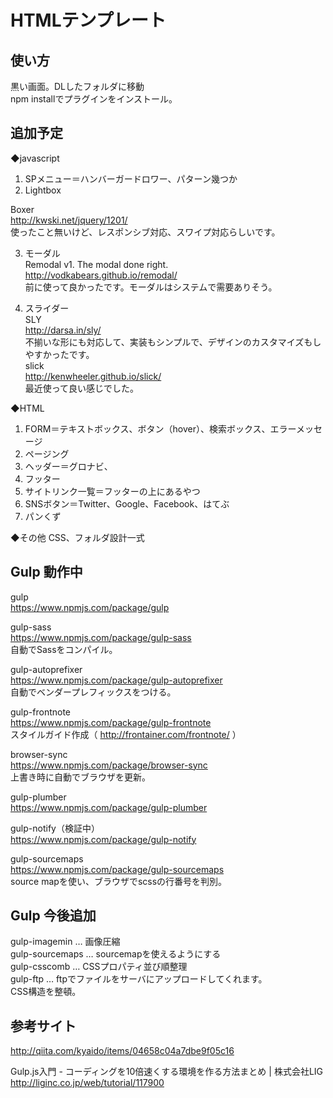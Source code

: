 # HTMLテンプレート

## 使い方

黒い画面。DLしたフォルダに移動  
npm installでプラグインをインストール。

## 追加予定

◆javascript  
1. SPメニュー＝ハンバーガードロワー、パターン幾つか  
2. Lightbox  

Boxer  
http://kwski.net/jquery/1201/  
使ったこと無いけど、レスポンシブ対応、スワイプ対応らしいです。   


3. モーダル  
Remodal v1. The modal done right.  
http://vodkabears.github.io/remodal/   
前に使って良かったです。モーダルはシステムで需要ありそう。   


4. スライダー  
SLY  
http://darsa.in/sly/  
不揃いな形にも対応して、実装もシンプルで、デザインのカスタマイズもしやすかったです。  
slick  
http://kenwheeler.github.io/slick/  
最近使って良い感じでした。
  
◆HTML  

1. FORM＝テキストボックス、ボタン（hover）、検索ボックス、エラーメッセージ  
2. ページング  
3. ヘッダー＝グロナビ、  
4. フッター  
5. サイトリンク一覧＝フッターの上にあるやつ  
6. SNSボタン＝Twitter、Google、Facebook、はてぶ  
7. パンくず  

◆その他
CSS、フォルダ設計一式

## Gulp 動作中
gulp  
https://www.npmjs.com/package/gulp

gulp-sass  
https://www.npmjs.com/package/gulp-sass  
自動でSassをコンパイル。

gulp-autoprefixer  
https://www.npmjs.com/package/gulp-autoprefixer  
自動でベンダープレフィックスをつける。

gulp-frontnote  
https://www.npmjs.com/package/gulp-frontnote  
スタイルガイド作成（ http://frontainer.com/frontnote/ ）

browser-sync  
https://www.npmjs.com/package/browser-sync  
上書き時に自動でブラウザを更新。

gulp-plumber  
https://www.npmjs.com/package/gulp-plumber

gulp-notify（検証中）  
https://www.npmjs.com/package/gulp-notify

gulp-sourcemaps  
https://www.npmjs.com/package/gulp-sourcemaps  
source mapを使い、ブラウザでscssの行番号を判別。

## Gulp 今後追加

gulp-imagemin … 画像圧縮  
gulp-sourcemaps … sourcemapを使えるようにする  
gulp-csscomb … CSSプロパティ並び順整理  
gulp-ftp … ftpでファイルをサーバにアップロードしてくれます。   
CSS構造を整頓。

## 参考サイト

http://qiita.com/kyaido/items/04658c04a7dbe9f05c16

Gulp.js入門 - コーディングを10倍速くする環境を作る方法まとめ | 株式会社LIG  
http://liginc.co.jp/web/tutorial/117900


